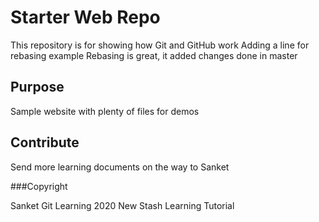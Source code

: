 # Starter Web Repo

This repository is for showing how Git and GitHub work
Adding a line for rebasing example
Rebasing is great, it added changes done in master


## Purpose

Sample website with plenty of files for demos

## Contribute

Send more learning documents on the way to Sanket

###Copyright

Sanket Git Learning 2020
New Stash Learning Tutorial
